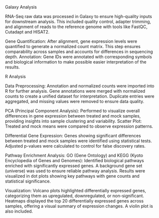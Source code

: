 Galaxy Analysis

RNA-Seq raw data was processed in Galaxy to ensure high-quality inputs for downstream analysis. This included quality control, adapter trimming, and alignment of reads to the reference genome with tools like FastQC, Cutadapt and HISAT2. 

Gene Quantification: After alignment, gene expression levels were quantified to generate a normalized count matrix. This step ensures comparability across samples and accounts for differences in sequencing depth.
Annotation: Gene IDs were annotated with corresponding symbols and biological information to make possible easier interpretation of the results.

R Analysis

Data Preprocessing: Annotation and normalized counts were imported into R for further analysis.
Gene annotations were merged with normalized counts to create a unified dataset for interpretation.
Duplicate entries were aggregated, and missing values were removed to ensure data quality.

PCA (Principal Component Analysis): Performed to visualize overall differences in gene expression between treated and mock samples, providing insights into sample clustering and variability.
Scatter Plot: Treated and mock means were compared to observe expression patterns.

Differential Gene Expression: Genes showing significant differences between treated and mock samples were identified using statistical tests.
Adjusted p-values were calculated to control for false discovery rates.

Pathway Enrichment Analysis: GO (Gene Ontology) and KEGG (Kyoto Encyclopedia of Genes and Genomes): Identified biological pathways enriched with significantly expressed genes.
A background gene set (universe) was used to ensure reliable pathway analysis.
Results were visualized in dot plots showing key pathways with gene counts and statistical significance.

Visualization: Volcano plots highlighted differentially expressed genes, categorizing them as upregulated, downregulated, or non-significant.
Heatmaps displayed the top 20 differentially expressed genes across samples, offering a visual summary of expression changes.
A violin plot is also included. 




